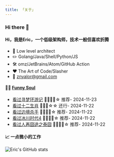 ```yaml
---
title: 「关于」
---
```


### Hi there 👋

#### Hi，我是Eric，一个低级架构师，技术一般但喜欢折腾

- :briefcase: Low level architect<br/>
- :pencil2: Golang/Java/Shell/Python/JS<br/>
- :hammer_and_wrench: omz/JetBrains/Atom/GitHub Action<br/>
- :hearts: The Art of Code/Slasher<br/>
- :email: znyalor@gmail.com<br/>

#### 🤾‍♂️ <a href="https://movie.douban.com/people/znyalor/collect" target="_blank">Funny Soul</a>

<!-- START_SECTION:douban -->
* <a href='http://movie.douban.com/subject/20495023/' target='_blank'>看过寻梦环游记</a> 🌟🌟🌟🌟☆ 推荐- 2024-11-23
* <a href='http://movie.douban.com/subject/4212172/' target='_blank'>看过十二生肖</a> 🌟🌟🌟☆☆ 还行- 2024-11-22
* <a href='http://movie.douban.com/subject/25881247/' target='_blank'>看过边境杀手</a> 🌟🌟🌟🌟☆ 推荐- 2024-11-22
* <a href='http://movie.douban.com/subject/4914468/' target='_blank'>看过冰川时代4</a> 🌟🌟🌟🌟☆ 推荐- 2024-11-22
* <a href='http://movie.douban.com/subject/10574622/' target='_blank'>看过人再囧途之泰囧</a> 🌟🌟🌟🌟☆ 推荐- 2024-11-22
<!-- END_SECTION:douban -->


#### 📈 一点微小的工作

![Eric's GitHub stats](https://github-readme-stats.vercel.app/api?username=zylele&show_icons=true&count_private=true&theme=vue)